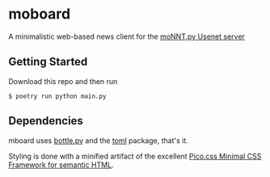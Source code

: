 # moboard

A minimalistic web-based news client for the
[moNNT.py Usenet server](https://github.com/teschmitt/moNNT.py)

## Getting Started



Download this repo and then run
```shell
$ poetry run python main.py
```

## Dependencies

mboard uses [bottle.py](https://bottlepy.org) and the
[toml](https://pypi.org/project/toml/) package, 
that's it.

Styling is done with a minified artifact of the excellent 
[Pico.css Minimal CSS Framework for semantic HTML](https://github.com/picocss/pico).